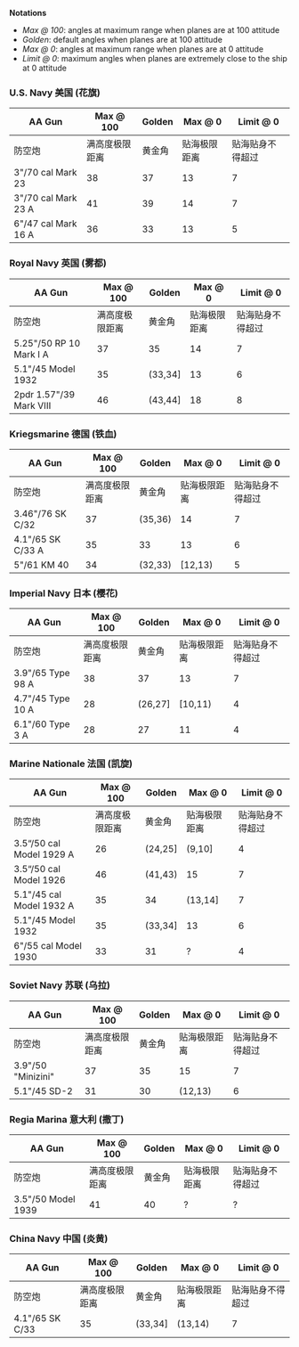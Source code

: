**Notations**
- *Max @ 100*: angles at maximum range when planes are at 100 attitude
- *Golden*: default angles when planes are at 100 attitude
- *Max @ 0*: angles at maximum range when planes are at 0 attitude
- *Limit @ 0*: maximum angles when planes are extremely close to the ship at 0 attitude

### U.S. Navy 美国 (花旗)
| AA Gun | Max @ 100 | Golden | Max @ 0 | Limit @ 0 |
| ------ | --------- | ------ | ------- | --------- |
| 防空炮 | 满高度极限距离 | 黄金角 | 贴海极限距离 | 贴海贴身不得超过 |
| 3"/70 cal Mark 23 | 38 | 37 | 13 | 7 |
| 3"/70 cal Mark 23 A | 41 | 39 | 14 | 7 |
| 6"/47 cal Mark 16 A | 36 | 33 | 13 | 5 |

### Royal Navy 英国 (雾都)
| AA Gun | Max @ 100 | Golden | Max @ 0 | Limit @ 0 |
| ------ | --------- | ------ | ------- | --------- |
| 防空炮 | 满高度极限距离 | 黄金角 | 贴海极限距离 | 贴海贴身不得超过 |
| 5.25"/50 RP 10 Mark I A | 37 | 35 | 14 | 7 |
| 5.1"/45 Model 1932 | 35 | (33,34] | 13 | 6 |
| 2pdr 1.57"/39 Mark VIII | 46 | (43,44] | 18 | 8 |

### Kriegsmarine 德国 (铁血)
| AA Gun | Max @ 100 | Golden | Max @ 0 | Limit @ 0 |
| ------ | --------- | ------ | ------- | --------- |
| 防空炮 | 满高度极限距离 | 黄金角 | 贴海极限距离 | 贴海贴身不得超过 |
| 3.46"/76 SK C/32 | 37 | (35,36) | 14 | 7 |
| 4.1"/65 SK C/33 A | 35 | 33 | 13 | 6 |
| 5"/61 KM 40 | 34 | (32,33) | [12,13) | 5 |

### Imperial Navy 日本 (樱花)
| AA Gun | Max @ 100 | Golden | Max @ 0 | Limit @ 0 |
| ------ | --------- | ------ | ------- | --------- |
| 防空炮 | 满高度极限距离 | 黄金角 | 贴海极限距离 | 贴海贴身不得超过 |
| 3.9"/65 Type 98 A | 38 | 37 | 13 | 7 |
| 4.7"/45 Type 10 A | 28 | (26,27] | [10,11) | 4 |
| 6.1"/60 Type 3 A | 28 | 27 | 11 | 4 |

### Marine Nationale 法国 (凯旋)
| AA Gun | Max @ 100 | Golden | Max @ 0 | Limit @ 0 |
| ------ | --------- | ------ | ------- | --------- |
| 防空炮 | 满高度极限距离 | 黄金角 | 贴海极限距离 | 贴海贴身不得超过 |
| 3.5“/50 cal Model 1929 A | 26 | (24,25] | (9,10] | 4 |
| 3.5“/50 cal Model 1926 | 46 | (41,43) | 15 | 7 |
| 5.1"/45 cal Model 1932 A | 35 | 34 | (13,14] | 7 |
| 5.1"/45 Model 1932 | 35 | (33,34] | 13 | 6 |
| 6"/55 cal Model 1930 | 33 | 31 | ? | 4 |

### Soviet Navy 苏联 (乌拉)
| AA Gun | Max @ 100 | Golden | Max @ 0 | Limit @ 0 |
| ------ | --------- | ------ | ------- | --------- |
| 防空炮 | 满高度极限距离 | 黄金角 | 贴海极限距离 | 贴海贴身不得超过 |
| 3.9"/50 "Minizini" | 37 | 35 | 15 | 7 |
| 5.1"/45 SD-2 | 31 | 30 | (12,13) | 6 |

### Regia Marina 意大利 (撒丁)
| AA Gun | Max @ 100 | Golden | Max @ 0 | Limit @ 0 |
| ------ | --------- | ------ | ------- | --------- |
| 防空炮 | 满高度极限距离 | 黄金角 | 贴海极限距离 | 贴海贴身不得超过 |
| 3.5"/50 Model 1939 | 41 | 40 | ? | ? |

### China Navy 中国 (炎黄)
| AA Gun | Max @ 100 | Golden | Max @ 0 | Limit @ 0 |
| ------ | --------- | ------ | ------- | --------- |
| 防空炮 | 满高度极限距离 | 黄金角 | 贴海极限距离 | 贴海贴身不得超过 |
| 4.1"/65 SK C/33 | 35 | (33,34] | (13,14) | 7 |
